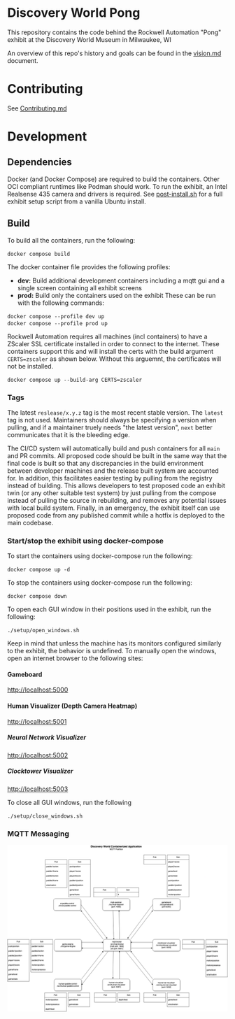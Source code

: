 # Discovery World Pong
This repository contains the code behind the Rockwell Automation "Pong" exhibit at the Discovery World Museum in Milwaukee, WI

An overview of this repo's history and goals can be found in the [vision.md](/docs/API/overview/vision.md) document.

# Contributing
See [Contributing.md](/docs/CONTRIBUTING.md)

# Development
## Dependencies
Docker (and Docker Compose) are required to build the containers.
Other OCI compliant runtimes like Podman should work.
To run the exhibit, an Intel Realsense 435 camera and drivers is required.
See [post-install.sh](setup/post-install.sh) for a full exhibit setup script from a vanilla Ubuntu install.

## Build
To build all the containers, run the following:
```
docker compose build
```

The docker container file provides the following profiles:
- **dev:** Build additional development containers including a mqtt gui and a 
           single screen containing all exhibit screens
- **prod:** Build only the containers used on the exhibit
These can be run with the following commands:
```
docker compose --profile dev up
docker compose --profile prod up
```

Rockwell Automation requires all machines (incl containers) to have a ZScaler
SSL certificate installed in order to connect to the internet. These containers
support this and will install the certs with the build argument `CERTS=zscaler`
as shown below. Without this arguemnt, the certificates will not be installed.
```
docker compose up --build-arg CERTS=zscaler
```

### Tags
The latest `reslease/x.y.z` tag is the most recent stable version. 
The `latest` tag is not used.
Maintainers should always be specifying a version when pulling, and if a maintainer truely needs
"the latest version", `next` better communicates that it is the bleeding edge.

The CI/CD system will automatically build and push containers for all `main` and PR commits.
All proposed code should be built in the same way that the final code is built so that any 
discrepancies in the build environment between developer machines and the release built system are 
accounted for.
In addition, this facilitates easier testing by pulling from the registry instead of building. 
This allows developers to test proposed code an exhibit twin (or any other suitable test system) by
just pulling from the compose instead of pulling the source in rebuilding, and removes any potential
issues with local build system.
Finally, in an emergency, the exhibit itself can use proposed code from any published commit while a
hotfix is deployed to the main codebase.

### Start/stop the exhibit using docker-compose
To start the containers using docker-compose run the following:
```
docker compose up -d
```
To stop the containers using docker-compose run the following:
```
docker compose down
```

To open each GUI window in their positions used in the exhibit, run the following:
```
./setup/open_windows.sh
```
Keep in mind that unless the machine has its monitors configured similarly to the exhibit, the behavior is undefined.
To manually open the windows, open an internet browser to the following sites:
#### Gameboard
[http://localhost:5000](http://localhost:5000)
#### Human Visualizer (Depth Camera Heatmap)
[http://localhost:5001](http://localhost:5001)
##### Neural Network Visualizer
[http://localhost:5002](http://localhost:5002)
##### Clocktower Visualizer
[http://localhost:5003](http://localhost:5003)

To close all GUI windows, run the following
```
./setup/close_windows.sh
```


### MQTT Messaging
![MQTT Messaging Diagram](/docs/assets/mqtt_messaging_diagram.png "MQTT Messaging Diagram")